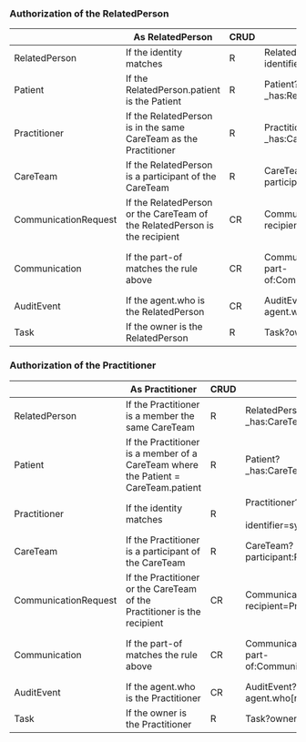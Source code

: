 ### Authorization of the RelatedPerson

|                      | As RelatedPerson                                                           | CRUD | Read validation                                                                     | Create validation                                                                 |
|----------------------|----------------------------------------------------------------------------|------|-------------------------------------------------------------------------------------|-----------------------------------------------------------------------------------|
| RelatedPerson        | If the identity matches                                                    | R    | RelatedPerson?<br>identifier=system\|user_id                                        |                                                                                   |                   |
| Patient              | If the RelatedPerson.patient is the Patient                                | R    | Patient?<br>_has:RelatedPerson:patient:identifier=system\|user_id                   |                                                                                   |
| Practitioner         | If the RelatedPerson is in the same CareTeam as the Practitioner           | R    | Practitioner?<br>_has:CareTeam:participant:participant=RelatedPerson/1              |                                                                                   |
| CareTeam             | If the RelatedPerson is a participant of the CareTeam                      | R    | CareTeam?<br>participant:RelatedPerson=RelatedPerson/1                              |                                                                                   |
| CommunicationRequest | If the RelatedPerson or the CareTeam of the RelatedPerson is the recipient | CR   | CommunicationRequest?<br>recipient=RelatedPerson/1,CareTeam/1                       | CommunicationRequest?requester=RelatedPerson/1                                    |
| Communication        | If the part-of matches the rule above                                      | CR   | Communication?<br>part-of:CommunicationRequest.recipient=RelatedPerson/1,CareTeam/1 | Communication?sender=RelatedPerson/1 AND Communication.recipient share a CareTeam |
| AuditEvent           | If the agent.who is the RelatedPerson                                      | CR   | AuditEvent?<br>agent.who[requester]=RelatedPerson/1                                 | AuditEvent?<br>agent.who[requester]=RelatedPerson/1                               |
| Task                 | If the owner is the RelatedPerson                                          | R    | Task?owner=RelatedPerson/1                                                          |                                                                                   |

### Authorization of the Practitioner

|                      | As Practitioner                                                                    | CRUD | Read validation                                                                    | Create validation                                                                |
|----------------------|------------------------------------------------------------------------------------|------|------------------------------------------------------------------------------------|----------------------------------------------------------------------------------|
| RelatedPerson        | If the Practitioner is a member the same CareTeam                                  | R    | RelatedPerson?<br>_has:CareTeam:participant:participant=Practitioner/1             |                                                                                  |                   |
| Patient              | If the Practitioner is a member of a CareTeam where the Patient = CareTeam.patient | R    | Patient?<br>_has:CareTeam:patient:participant=Practitioner/1                       |                                                                                  |
| Practitioner         | If the identity matches                                                            | R    | Practitioner?<br><br>identifier=system\|user_id                                    |                                                                                  |
| CareTeam             | If the Practitioner is a participant of the CareTeam                               | R    | CareTeam?<br>participant:Practitioner=Practitioner/1                               |                                                                                  |
| CommunicationRequest | If the Practitioner or the CareTeam of the Practitioner is the recipient           | CR   | CommunicationRequest?<br>recipient=Practitioner/1,CareTeam/1                       | CommunicationRequest?requester=Practitioner/1                                    |
| Communication        | If the part-of matches the rule above                                              | CR   | Communication?<br>part-of:CommunicationRequest.recipient=Practitioner/1,CareTeam/1 | Communication?sender=Practitioner/1 AND Communication.recipient share a CareTeam |
| AuditEvent           | If the agent.who is the Practitioner                                               | CR   | AuditEvent?<br>agent.who[requester]=Practitioner/1                                 | AuditEvent?<br>agent.who[requester]=Practitioner/1                               |
| Task                 | If the owner is the Practitioner                                                   | R    | Task?owner=RelatedPerson/1                                                         |                                                                                  |
